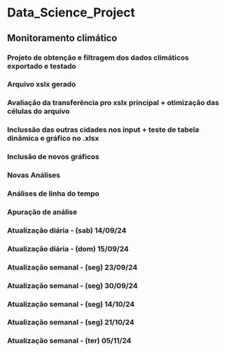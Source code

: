 # Data_Science_Project

## Monitoramento climático 
### Projeto de obtenção e filtragem dos dados climáticos exportado e testado
### Arquivo xslx gerado
### Avaliação da transferência pro xslx principal + otimização das células do arquivo
### Inclussão das outras cidades nos input + teste de tabela dinãmica e gráfico no .xlsx
### Inclusão de novos gráficos
### Novas Análises
### Análises de linha do tempo
### Apuração de análise

### Atualização diária - (sab) 14/09/24
### Atualização diária - (dom) 15/09/24
### Atualização semanal - (seg) 23/09/24
### Atualização semanal - (seg) 30/09/24
### Atualização semanal - (seg) 14/10/24
### Atualização semanal - (seg) 21/10/24
### Atualização semanal - (ter) 05/11/24